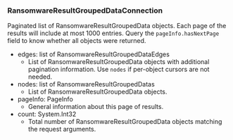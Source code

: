 ### RansomwareResultGroupedDataConnection
Paginated list of RansomwareResultGroupedData objects. Each page of the results will include at most 1000 entries. Query the `pageInfo.hasNextPage` field to know whether all objects were returned.

- edges: list of RansomwareResultGroupedDataEdges
  - List of RansomwareResultGroupedData objects with additional pagination information. Use `nodes` if per-object cursors are not needed.
- nodes: list of RansomwareResultGroupedDatas
  - List of RansomwareResultGroupedData objects.
- pageInfo: PageInfo
  - General information about this page of results.
- count: System.Int32
  - Total number of RansomwareResultGroupedData objects matching the request arguments.
